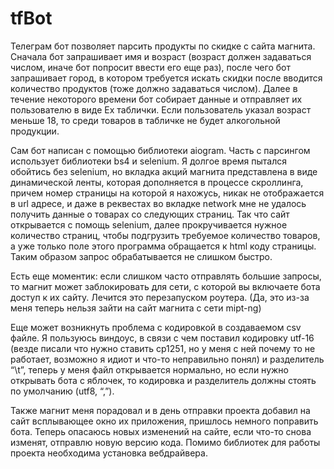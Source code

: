 # tfBot
Телеграм бот позволяет парсить продукты по скидке с сайта магнита. Сначала бот запрашивает имя и возраст (возраст должен задаваться числом, иначе бот попросит ввести его еще раз), после чего бот запрашивает город, в котором требуется искать скидки после вводится количество продуктов (тоже должно задаваться числом). Далее в течение некоторого времени бот собирает данные и отправляет их пользователю в виде Ex таблички. Если пользователь указал возраст меньше 18, то среди товаров в табличке не будет алкогольной продукции.

Сам бот написан с помощью библиотеки aiogram. Часть с парсингом использует библиотеки bs4 и selenium. Я долгое время пытался обойтись без selenium, но вкладка акций магнита представлена в виде динамической ленты, которая дополняется в процессе скроллинга, причем номер страницы на которой я нахожусь, никак не отображается в url адресе, и даже в реквестах во вкладке network мне не удалось получить данные о товарах со следующих страниц. Так что сайт открывается с помощь selenium, далее прокручивается нужное количество страниц, чтобы подгрузить требуемое количество товаров, а уже только поле этого программа обращается к html коду страницы. Таким образом запрос обрабатывается не слишком быстро.

Есть еще моментик: если слишком часто отправлять большие запросы, то магнит может заблокировать для сети, с которой вы включаете бота доступ к их сайту. Лечится это перезапуском роутера. (Да, это из-за меня теперь нельзя зайти на сайт магнита с сети mipt-ng)

Еще может возникнуть проблема с кодировкой в создаваемом csv файле. Я пользуюсь виндоус, в связи с чем поставил кодировку utf-16 (везде писали что нужно ставить cp1251, но у меня с ней почему то не работает, возможно я идиот и что-то неправильно понял) и разделитель “\t”, теперь у меня файл открывается нормально, но если нужно открывать бота с яблочек, то кодировка и разделитель должны стоять по умолчанию (utf8, “,”).

Также магнит меня порадовал и в день отправки проекта добавил на сайт всплывающее окно их приложения, пришлось немного поправить бота. Теперь опасаюсь новых изменений на сайте, если что-то снова изменят, отправлю новую версию кода. 
Помимо библиотек для работы проекта необходима установка вебдрайвера.

